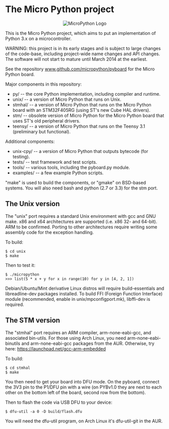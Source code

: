 The Micro Python project
========================
<p align="center">
  <img src="https://raw2.github.com/micropython/micropython/master/logo/upython-with-micro.jpg" alt="MicroPython Logo"/>
</p>

This is the Micro Python project, which aims to put an implementation
of Python 3.x on a microcontroller.

WARNING: this project is in its early stages and is subject to large
changes of the code-base, including project-wide name changes and API
changes.  The software will not start to mature until March 2014 at the
earliest.

See the repository www.github.com/micropython/pyboard for the Micro
Python board.

Major components in this repository:
- py/ -- the core Python implementation, including compiler and runtime.
- unix/ -- a version of Micro Python that runs on Unix.
- stmhal/ -- a version of Micro Python that runs on the Micro Python board
  with an STM32F405RG (using ST's new Cube HAL drivers).
- stm/ -- obsolete version of Micro Python for the Micro Python board
  that uses ST's old peripheral drivers.
- teensy/ -- a version of Micro Python that runs on the Teensy 3.1
  (preliminary but functional).

Additional components:
- unix-cpy/ -- a version of Micro Python that outputs bytecode (for testing).
- tests/ -- test framework and test scripts.
- tools/ -- various tools, including the pyboard.py module.
- examples/ -- a few example Python scripts.

"make" is used to build the components, or "gmake" on BSD-based systems.
You will also need bash and python (2.7 or 3.3) for the stm port.

The Unix version
----------------

The "unix" port requires a standard Unix environment with gcc and GNU make.
x86 and x64 architectures are supported (i.e. x86 32- and 64-bit). ARM to
be confirmed. Porting to other architectures require writing some assembly
code for the exception handling.

To build:

    $ cd unix
    $ make

Then to test it:

    $ ./micropython
    >>> list(5 * x + y for x in range(10) for y in [4, 2, 1])

Debian/Ubuntu/Mint derivative Linux distros will require build-essentials and
libreadline-dev packages installed. To build FFI (Foreign Function Interface)
module (recommended, enable in unix/mpconfigport.mk), libffi-dev is required.

The STM version
---------------

The "stmhal" port requires an ARM compiler, arm-none-eabi-gcc, and associated
bin-utils.  For those using Arch Linux, you need arm-none-eabi-binutils and
arm-none-eabi-gcc packages from the AUR.  Otherwise, try here:
https://launchpad.net/gcc-arm-embedded

To build:

    $ cd stmhal
    $ make

You then need to get your board into DFU mode.  On the pyboard, connect the
3V3 pin to the P1/DFU pin with a wire (on PYBv1.0 they are next to each other
on the bottom left of the board, second row from the bottom).

Then to flash the code via USB DFU to your device:

    $ dfu-util -a 0 -D build/flash.dfu

You will need the dfu-util program, on Arch Linux it's dfu-util-git in the AUR.
